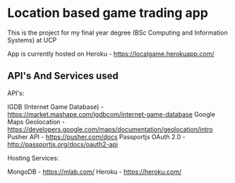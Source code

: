 # Location based game trading app

This is the project for my final year degree (BSc Computing and Information Systems) at UCP

App is currently hosted on Heroku - https://localgame.herokuapp.com/

## API's And Services used

API's:

IGDB (Internet Game Database) - https://market.mashape.com/igdbcom/internet-game-database
Google Maps Geolocation - https://developers.google.com/maps/documentation/geolocation/intro
Pusher API - https://pusher.com/docs
Passportjs OAuth 2.0 - http://passportjs.org/docs/oauth2-api

Hosting Services:

MongoDB - https://mlab.com/
Heroku - https://heroku.com/
